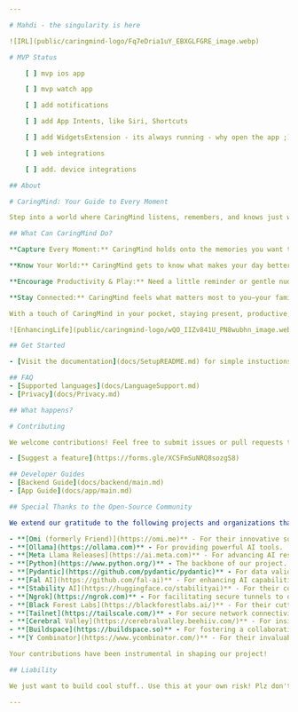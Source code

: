 ```yaml
---

# Mahdi - the singularity is here

![IRL](public/caringmind-logo/Fq7eDria1uY_EBXGLFGRE_image.webp)

# MVP Status

    [ ] mvp ios app

    [ ] mvp watch app

    [ ] add notifications

    [ ] add App Intents, like Siri, Shortcuts

    [ ] add WidgetsExtension - its always running - why open the app ;)

    [ ] web integrations

    [ ] add. device integrations

## About

# CaringMind: Your Guide to Every Moment

Step into a world where CaringMind listens, remembers, and knows just what you need, when you need it. CaringMind helps you stay on track, feel closer to friends and family, and enjoy each moment with a presence that feels almost magical. It's as if there's a guide who remembers everything important for you—always there, ready to help.

## What Can CaringMind Do?

**Capture Every Moment:** CaringMind holds onto the memories you want to keep, gently storing the moments and conversations you’d rather not forget.

**Know Your World:** CaringMind gets to know what makes your day better. From the biggest ideas to the tiniest details, CaringMind remembers them so you don’t have to.

**Encourage Productivity & Play:** Need a little reminder or gentle nudge? CaringMind helps you stay focused and make the most of your time. It’s like having a magical, invisible helper always ready to cheer you on.

**Stay Connected:** CaringMind feels what matters most to you—your family, friends, school, work, and goals—and quietly makes it easier to feel connected to the people and things that make you happy.

With a touch of CaringMind in your pocket, staying present, productive, and connected feels natural, like a little magic working just for you. Let CaringMind take care of the background, so you can stay in the moment.

![EnhancingLife](public/caringmind-logo/wQO_IIZv841U_PN8wubhn_image.webp)

## Get Started

- [Visit the documentation](docs/SetupREADME.md) for simple instuctions on serving the backend and installing the app.

## FAQ
- [Supported languages](docs/LanguageSupport.md)
- [Privacy](docs/Privacy.md)

## What happens?

# Contributing

We welcome contributions! Feel free to submit issues or pull requests to help improve the project.

- [Suggest a feature](https://forms.gle/XCSFmSuNRQ8sozgS8)

## Developer Guides
- [Backend Guide](docs/backend/main.md)
- [App Guide](docs/app/main.md)

## Special Thanks to the Open-Source Community

We extend our gratitude to the following projects and organizations that have significantly contributed to our journey:

- **[Omi (formerly Friend)](https://omi.me)** - For their innovative solutions in AI.
- **[Ollama](https://ollama.com)** - For providing powerful AI tools.
- **[Meta Llama Releases](https://ai.meta.com)** - For advancing AI research and development.
- **[Python](https://www.python.org/)** - The backbone of our project.
- **[Pydantic](https://github.com/pydantic/pydantic)** - For data validation and settings management.
- **[Fal AI](https://github.com/fal-ai)** - For enhancing AI capabilities.
- **[Stability AI](https://huggingface.co/stabilityai)** - For their contributions to image generative AI models.
- **[Ngrok](https://ngrok.com)** - For facilitating secure tunnels to our local server.
- **[Black Forest Labs](https://blackforestlabs.ai/)** - For their cutting-edge AI research in image generation.
- **[Tailnet](https://tailscale.com/)** - For secure network connectivity solutions.
- **[Cerebral Valley](https://cerebralvalley.beehiiv.com/)** - For insights and support in the AI landscape.
- **[Buildspace](https://buildspace.so)** - For fostering a collaborative environment for builders.
- **[Y Combinator](https://www.ycombinator.com/)** - For their invaluable support and resources for startups.

Your contributions have been instrumental in shaping our project!

## Liability

We just want to build cool stuff.. Use this at your own risk! Plz don't use if a citizen of the EU..

---
```

